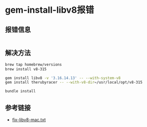 # gem-install-libv8报错

## 报错信息

```bash

```

## 解决方法

```bash
brew tap homebrew/versions
brew install v8-315

gem install libv8 -v '3.16.14.13' -- --with-system-v8
gem install therubyracer -- --with-v8-dir=/usr/local/opt/v8-315

bundle install
```

## 参考链接

* [fix-libv8-mac.txt](https://gist.github.com/fernandoaleman/868b64cd60ab2d51ab24e7bf384da1ca)
